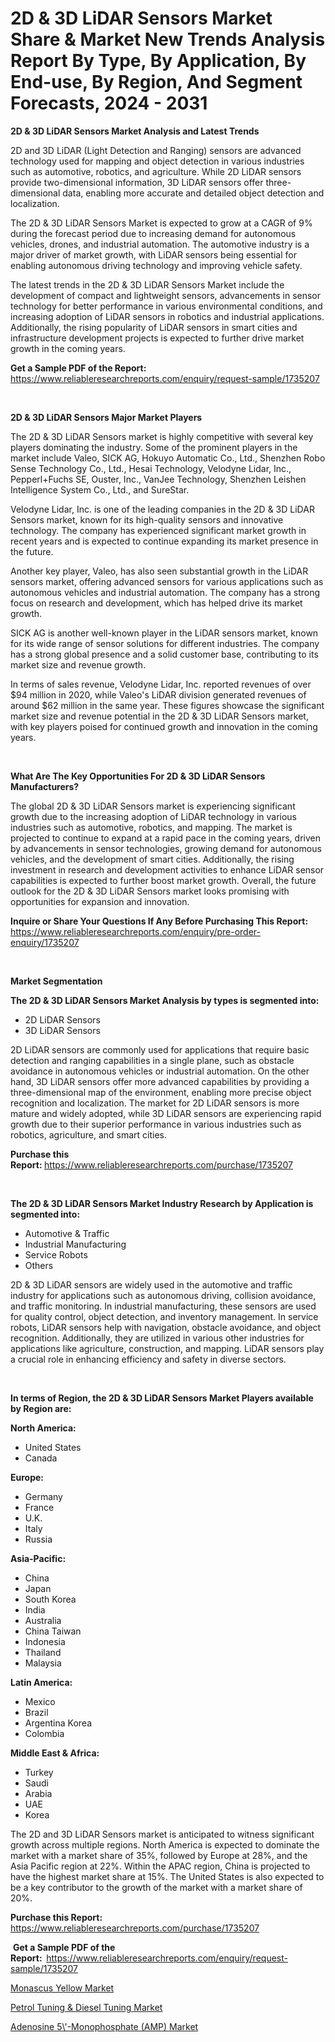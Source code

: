 <p><h1>2D & 3D LiDAR Sensors Market Share & Market New Trends Analysis Report By Type, By Application, By End-use, By Region, And Segment Forecasts, 2024 - 2031</h1></p><p><strong>2D & 3D LiDAR Sensors Market Analysis and Latest Trends</strong></p>
<p><p>2D and 3D LiDAR (Light Detection and Ranging) sensors are advanced technology used for mapping and object detection in various industries such as automotive, robotics, and agriculture. While 2D LiDAR sensors provide two-dimensional information, 3D LiDAR sensors offer three-dimensional data, enabling more accurate and detailed object detection and localization.</p><p>The 2D & 3D LiDAR Sensors Market is expected to grow at a CAGR of 9% during the forecast period due to increasing demand for autonomous vehicles, drones, and industrial automation. The automotive industry is a major driver of market growth, with LiDAR sensors being essential for enabling autonomous driving technology and improving vehicle safety.</p><p>The latest trends in the 2D & 3D LiDAR Sensors Market include the development of compact and lightweight sensors, advancements in sensor technology for better performance in various environmental conditions, and increasing adoption of LiDAR sensors in robotics and industrial applications. Additionally, the rising popularity of LiDAR sensors in smart cities and infrastructure development projects is expected to further drive market growth in the coming years.</p></p>
<p><strong>Get a Sample PDF of the Report:&nbsp;</strong> <a href="https://www.reliableresearchreports.com/enquiry/request-sample/1735207">https://www.reliableresearchreports.com/enquiry/request-sample/1735207</a></p>
<p>&nbsp;</p>
<p><strong>2D & 3D LiDAR Sensors Major Market Players</strong></p>
<p><p>The 2D & 3D LiDAR Sensors market is highly competitive with several key players dominating the industry. Some of the prominent players in the market include Valeo, SICK AG, Hokuyo Automatic Co., Ltd., Shenzhen Robo Sense Technology Co., Ltd., Hesai Technology, Velodyne Lidar, Inc., Pepperl+Fuchs SE, Ouster, Inc., VanJee Technology, Shenzhen Leishen Intelligence System Co., Ltd., and SureStar.</p><p>Velodyne Lidar, Inc. is one of the leading companies in the 2D & 3D LiDAR Sensors market, known for its high-quality sensors and innovative technology. The company has experienced significant market growth in recent years and is expected to continue expanding its market presence in the future.</p><p>Another key player, Valeo, has also seen substantial growth in the LiDAR sensors market, offering advanced sensors for various applications such as autonomous vehicles and industrial automation. The company has a strong focus on research and development, which has helped drive its market growth.</p><p>SICK AG is another well-known player in the LiDAR sensors market, known for its wide range of sensor solutions for different industries. The company has a strong global presence and a solid customer base, contributing to its market size and revenue growth.</p><p>In terms of sales revenue, Velodyne Lidar, Inc. reported revenues of over $94 million in 2020, while Valeo's LiDAR division generated revenues of around $62 million in the same year. These figures showcase the significant market size and revenue potential in the 2D & 3D LiDAR Sensors market, with key players poised for continued growth and innovation in the coming years.</p></p>
<p>&nbsp;</p>
<p><strong>What Are The Key Opportunities For 2D & 3D LiDAR Sensors Manufacturers?</strong></p>
<p><p>The global 2D & 3D LiDAR Sensors market is experiencing significant growth due to the increasing adoption of LiDAR technology in various industries such as automotive, robotics, and mapping. The market is projected to continue to expand at a rapid pace in the coming years, driven by advancements in sensor technologies, growing demand for autonomous vehicles, and the development of smart cities. Additionally, the rising investment in research and development activities to enhance LiDAR sensor capabilities is expected to further boost market growth. Overall, the future outlook for the 2D & 3D LiDAR Sensors market looks promising with opportunities for expansion and innovation.</p></p>
<p><strong>Inquire or Share Your Questions If Any Before Purchasing This Report:</strong> <a href="https://www.reliableresearchreports.com/enquiry/pre-order-enquiry/1735207">https://www.reliableresearchreports.com/enquiry/pre-order-enquiry/1735207</a></p>
<p>&nbsp;</p>
<p><strong>Market Segmentation</strong></p>
<p><strong>The 2D & 3D LiDAR Sensors Market Analysis by types is segmented into:</strong></p>
<p><ul><li>2D LiDAR Sensors</li><li>3D LiDAR Sensors</li></ul></p>
<p><p>2D LiDAR sensors are commonly used for applications that require basic detection and ranging capabilities in a single plane, such as obstacle avoidance in autonomous vehicles or industrial automation. On the other hand, 3D LiDAR sensors offer more advanced capabilities by providing a three-dimensional map of the environment, enabling more precise object recognition and localization. The market for 2D LiDAR sensors is more mature and widely adopted, while 3D LiDAR sensors are experiencing rapid growth due to their superior performance in various industries such as robotics, agriculture, and smart cities.</p></p>
<p><strong>Purchase this Report:&nbsp;</strong><a href="https://www.reliableresearchreports.com/purchase/1735207">https://www.reliableresearchreports.com/purchase/1735207</a></p>
<p>&nbsp;</p>
<p><strong>The 2D & 3D LiDAR Sensors Market Industry Research by Application is segmented into:</strong></p>
<p><ul><li>Automotive & Traffic</li><li>Industrial Manufacturing</li><li>Service Robots</li><li>Others</li></ul></p>
<p><p>2D & 3D LiDAR sensors are widely used in the automotive and traffic industry for applications such as autonomous driving, collision avoidance, and traffic monitoring. In industrial manufacturing, these sensors are used for quality control, object detection, and inventory management. In service robots, LiDAR sensors help with navigation, obstacle avoidance, and object recognition. Additionally, they are utilized in various other industries for applications like agriculture, construction, and mapping. LiDAR sensors play a crucial role in enhancing efficiency and safety in diverse sectors.</p></p>
<p>&nbsp;</p>
<p><strong>In terms of Region, the 2D & 3D LiDAR Sensors Market Players available by Region are:</strong></p>
<p>
    <p> <strong> North America: </strong>
        <ul>
            <li>United States</li>
            <li>Canada</li>
        </ul>
        </p> 
    <p> <strong> Europe: </strong>
        <ul>
            <li>Germany</li>
            <li>France</li>
            <li>U.K.</li>
            <li>Italy</li>
            <li>Russia</li>
        </ul>
        </p> 
    <p> <strong> Asia-Pacific: </strong>
        <ul>
            <li>China</li>
            <li>Japan</li>
            <li>South Korea</li>
            <li>India</li>
            <li>Australia</li>
            <li>China Taiwan</li>
            <li>Indonesia</li>
            <li>Thailand</li>
            <li>Malaysia</li>
        </ul>
        </p> 
    <p> <strong> Latin America: </strong>
        <ul>
            <li>Mexico</li>
            <li>Brazil</li>
            <li>Argentina Korea</li>
            <li>Colombia</li>
        </ul>
        </p> 
    <p> <strong> Middle East & Africa: </strong>
        <ul>
            <li>Turkey</li>
            <li>Saudi</li>
            <li>Arabia</li>
            <li>UAE</li>
            <li>Korea</li>
        </ul>
    </p>
    </p>
<p><p>The 2D and 3D LiDAR Sensors market is anticipated to witness significant growth across multiple regions. North America is expected to dominate the market with a market share of 35%, followed by Europe at 28%, and the Asia Pacific region at 22%. Within the APAC region, China is projected to have the highest market share at 15%. The United States is also expected to be a key contributor to the growth of the market with a market share of 20%.</p></p>
<p><strong>Purchase this Report: </strong><a href="https://www.reliableresearchreports.com/purchase/1735207">https://www.reliableresearchreports.com/purchase/1735207</a></p>
<p>&nbsp;<strong>Get a Sample PDF of the Report:&nbsp;&nbsp;</strong><a href="https://www.reliableresearchreports.com/enquiry/request-sample/1735207">https://www.reliableresearchreports.com/enquiry/request-sample/1735207</a></p>
<p><strong></strong></p>
<p><p><a href="https://issuu.com/reportprime-2/docs/monascus-yellow-market-size-2030.pptx">Monascus Yellow Market</a></p><p><a href="https://github.com/YashRP12/Market-Research-Report-List-3/blob/main/petrol-tuning-diesel-tuning-market.md">Petrol Tuning & Diesel Tuning Market</a></p><p><a href="https://issuu.com/reportprime-2/docs/adenosine-5-monophosphate-amp-market-size-2030.ppt">Adenosine 5\'-Monophosphate (AMP) Market</a></p></p>